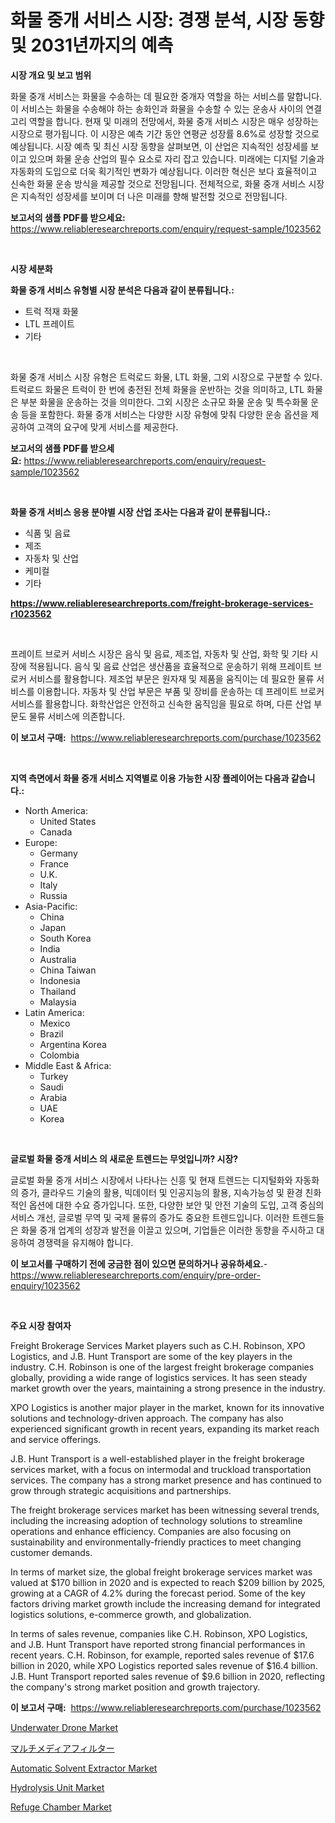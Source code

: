 <p><h1>화물 중개 서비스 시장: 경쟁 분석, 시장 동향 및 2031년까지의 예측</h1></p><p><strong>시장 개요 및 보고 범위</strong></p>
<p><p>화물 중개 서비스는 화물을 수송하는 데 필요한 중개자 역할을 하는 서비스를 말합니다. 이 서비스는 화물을 수송해야 하는 송화인과 화물을 수송할 수 있는 운송사 사이의 연결고리 역할을 합니다. 현재 및 미래의 전망에서, 화물 중개 서비스 시장은 매우 성장하는 시장으로 평가됩니다. 이 시장은 예측 기간 동안 연평균 성장률 8.6%로 성장할 것으로 예상됩니다. 시장 예측 및 최신 시장 동향을 살펴보면, 이 산업은 지속적인 성장세를 보이고 있으며 화물 운송 산업의 필수 요소로 자리 잡고 있습니다. 미래에는 디지털 기술과 자동화의 도입으로 더욱 획기적인 변화가 예상됩니다. 이러한 혁신은 보다 효율적이고 신속한 화물 운송 방식을 제공할 것으로 전망됩니다. 전체적으로, 화물 중개 서비스 시장은 지속적인 성장세를 보이며 더 나은 미래를 향해 발전할 것으로 전망됩니다.</p></p>
<p><strong>보고서의 샘플 PDF를 받으세요:</strong> <a href="https://www.reliableresearchreports.com/enquiry/request-sample/1023562">https://www.reliableresearchreports.com/enquiry/request-sample/1023562</a></p>
<p>&nbsp;</p>
<p><strong>시장 세분화</strong></p>
<p><strong>화물 중개 서비스 유형별 시장 분석은 다음과 같이 분류됩니다.:</strong></p>
<p><ul><li>트럭 적재 화물</li><li>LTL 프레이트</li><li>기타</li></ul></p>
<p>&nbsp;</p>
<p><p>화물 중개 서비스 시장 유형은 트럭로드 화물, LTL 화물, 그외 시장으로 구분할 수 있다. 트럭로드 화물은 트럭이 한 번에 충전된 전체 화물을 운반하는 것을 의미하고, LTL 화물은 부분 화물을 운송하는 것을 의미한다. 그외 시장은 소규모 화물 운송 및 특수화물 운송 등을 포함한다. 화물 중개 서비스는 다양한 시장 유형에 맞춰 다양한 운송 옵션을 제공하여 고객의 요구에 맞게 서비스를 제공한다.</p></p>
<p><strong>보고서의 샘플 PDF를 받으세요:</strong>&nbsp;<a href="https://www.reliableresearchreports.com/enquiry/request-sample/1023562">https://www.reliableresearchreports.com/enquiry/request-sample/1023562</a></p>
<p>&nbsp;</p>
<p><strong> 화물 중개 서비스 응용 분야별 시장 산업 조사는 다음과 같이 분류됩니다.:</strong></p>
<p><ul><li>식품 및 음료</li><li>제조</li><li>자동차 및 산업</li><li>케미컬</li><li>기타</li></ul></p>
<p><strong><a href="https://www.reliableresearchreports.com/freight-brokerage-services-r1023562">https://www.reliableresearchreports.com/freight-brokerage-services-r1023562</a></strong></p>
<p>&nbsp;</p>
<p><p>프레이트 브로커 서비스 시장은 음식 및 음료, 제조업, 자동차 및 산업, 화학 및 기타 시장에 적용됩니다. 음식 및 음료 산업은 생산품을 효율적으로 운송하기 위해 프레이트 브로커 서비스를 활용합니다. 제조업 부문은 원자재 및 제품을 움직이는 데 필요한 물류 서비스를 이용합니다. 자동차 및 산업 부문은 부품 및 장비를 운송하는 데 프레이트 브로커 서비스를 활용합니다. 화학산업은 안전하고 신속한 움직임을 필요로 하며, 다른 산업 부문도 물류 서비스에 의존합니다.</p></p>
<p><strong>이 보고서 구매:</strong>&nbsp; <a href="https://www.reliableresearchreports.com/purchase/1023562">https://www.reliableresearchreports.com/purchase/1023562</a></p>
<p>&nbsp;</p>
<p><strong>지역 측면에서 화물 중개 서비스 지역별로 이용 가능한 시장 플레이어는 다음과 같습니다.:</strong></p>
<p><ul>
    <li>
        North America:
        <ul>
            <li>United States</li>
            <li>Canada</li>
        </ul>
    </li>
    <li>
        Europe:
        <ul>
            <li>Germany</li>
            <li>France</li>
            <li>U.K.</li>
            <li>Italy</li>
            <li>Russia</li>
        </ul>
    </li>
    <li>
        Asia-Pacific:
        <ul>
            <li>China</li>
            <li>Japan</li>
            <li>South Korea</li>
            <li>India</li>
            <li>Australia</li>
            <li>China Taiwan</li>
            <li>Indonesia</li>
            <li>Thailand</li>
            <li>Malaysia</li>
        </ul>
    </li>
    <li>
        Latin America:
        <ul>
            <li>Mexico</li>
            <li>Brazil</li>
            <li>Argentina Korea</li>
            <li>Colombia</li>
        </ul>
    </li>
    <li>
        Middle East & Africa:
        <ul>
            <li>Turkey</li>
            <li>Saudi</li>
            <li>Arabia</li>
            <li>UAE</li>
            <li>Korea</li>
        </ul>
    </li>
    </ul></p>
<p>&nbsp;</p>
<p><strong>글로벌 화물 중개 서비스 의 새로운 트렌드는 무엇입니까? 시장?</strong></p>
<p><p>글로벌 화물 중개 서비스 시장에서 나타나는 신흥 및 현재 트렌드는 디지털화와 자동화의 증가, 클라우드 기술의 활용, 빅데이터 및 인공지능의 활용, 지속가능성 및 환경 친화적인 옵션에 대한 수요 증가입니다. 또한, 다양한 보안 및 안전 기술의 도입, 고객 중심의 서비스 개선, 글로벌 무역 및 국제 물류의 증가도 중요한 트렌드입니다. 이러한 트렌드들은 화물 중개 업계의 성장과 발전을 이끌고 있으며, 기업들은 이러한 동향을 주시하고 대응하여 경쟁력을 유지해야 합니다.</p></p>
<p><strong>이 보고서를 구매하기 전에 궁금한 점이 있으면 문의하거나 공유하세요.</strong>- <a href="https://www.reliableresearchreports.com/enquiry/pre-order-enquiry/1023562">https://www.reliableresearchreports.com/enquiry/pre-order-enquiry/1023562</a></p>
<p>&nbsp;</p>
<p><strong>주요 시장 참여자</strong></p>
<p><p>Freight Brokerage Services Market players such as C.H. Robinson, XPO Logistics, and J.B. Hunt Transport are some of the key players in the industry. C.H. Robinson is one of the largest freight brokerage companies globally, providing a wide range of logistics services. It has seen steady market growth over the years, maintaining a strong presence in the industry.</p><p>XPO Logistics is another major player in the market, known for its innovative solutions and technology-driven approach. The company has also experienced significant growth in recent years, expanding its market reach and service offerings.</p><p>J.B. Hunt Transport is a well-established player in the freight brokerage services market, with a focus on intermodal and truckload transportation services. The company has a strong market presence and has continued to grow through strategic acquisitions and partnerships.</p><p>The freight brokerage services market has been witnessing several trends, including the increasing adoption of technology solutions to streamline operations and enhance efficiency. Companies are also focusing on sustainability and environmentally-friendly practices to meet changing customer demands.</p><p>In terms of market size, the global freight brokerage services market was valued at $170 billion in 2020 and is expected to reach $209 billion by 2025, growing at a CAGR of 4.2% during the forecast period. Some of the key factors driving market growth include the increasing demand for integrated logistics solutions, e-commerce growth, and globalization.</p><p>In terms of sales revenue, companies like C.H. Robinson, XPO Logistics, and J.B. Hunt Transport have reported strong financial performances in recent years. C.H. Robinson, for example, reported sales revenue of $17.6 billion in 2020, while XPO Logistics reported sales revenue of $16.4 billion. J.B. Hunt Transport reported sales revenue of $9.6 billion in 2020, reflecting the company's strong market position and growth trajectory.</p></p>
<p><strong>이 보고서 구매:</strong>&nbsp;&nbsp;<a href="https://www.reliableresearchreports.com/purchase/1023562">https://www.reliableresearchreports.com/purchase/1023562</a></p>
<p><p><a href="https://www.linkedin.com/pulse/underwater-drone-market-size-outlook-forecast-2024-fhjee?trackingId=6kUdoNNkm8B8OC4qFH9DnA%3D%3D">Underwater Drone Market</a></p><p><a href="https://medium.com/@chrispcreem58/%E3%83%9E%E3%83%AB%E3%83%81%E3%83%A1%E3%83%87%E3%82%A3%E3%82%A2%E3%83%95%E3%82%A3%E3%83%AB%E3%82%BF%E3%83%BC%E5%B8%82%E5%A0%B4-%E5%B8%82%E5%A0%B4%E3%82%B7%E3%82%A7%E3%82%A2-%E5%B8%82%E5%A0%B4%E3%83%88%E3%83%AC%E3%83%B3%E3%83%89-%E3%81%8A%E3%82%88%E3%81%B3%E5%B0%86%E6%9D%A5%E3%81%AE%E6%88%90%E9%95%B7%E3%82%92%E6%8E%A2%E3%82%8B-04698b345657">マルチメディアフィルター</a></p><p><a href="https://github.com/changoleonlaverguenzanoexiste/Market-Research-Report-List-2/blob/main/automatic-solvent-extractor-market.md">Automatic Solvent Extractor Market</a></p><p><a href="https://github.com/dimitrishawkinswaynenp91rgz/Market-Research-Report-List-2/blob/main/hydrolysis-unit-market.md">Hydrolysis Unit Market</a></p><p><a href="https://www.linkedin.com/pulse/refuge-chamber-market-size-outlook-forecast-2024-2031-magnum-market-arqce?trackingId=pxsXubvE2uDqYOxiXxl9iQ%3D%3D">Refuge Chamber Market</a></p></p>